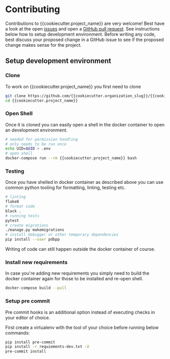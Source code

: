 # Contributing

Contributions to {{cookiecutter.project_name}} are very welcome! Best have a look at the open [issues](https://github.com/{{cookiecutter.organization_slug}}/{{cookiecutter.project_name}})
and open a [GitHub pull request](https://github.com/{{cookiecutter.organization_slug}}/{{cookiecutter.project_name}}/compare). See instructions below how to setup development
environment. Before writing any code, best discuss your proposed change in a GitHub issue to see if the proposed change makes sense for the project.

## Setup development environment

### Clone

To work on {{cookiecutter.project_name}} you first need to clone

```bash
git clone https://github.com/{{cookiecutter.organization_slug}}/{{cookiecutter.project_name}}.git
cd {{cookiecutter.project_name}}
```

### Open Shell

Once it is cloned you can easily open a shell in the docker container to
open an development environment.

```bash
# needed for permission handling
# only needs to be run once
echo UID=$UID > .env
# open shell
docker-compose run --rm {{cookiecutter.project_name}} bash
```

### Testing

Once you have shelled in docker container as described above
you can use common python tooling for formatting, linting, testing
etc.

```bash
# linting
flake8
# format code
black .
# running tests
pytest
# create migrations
./manage.py makemigrations
# install debugger or other temporary dependencies
pip install --user pdbpp
```

Writing of code can still happen outside the docker container of course.

### Install new requirements

In case you're adding new requirements you simply need to build the docker container
again for those to be installed and re-open shell.

```bash
docker-compose build --pull
```

### Setup pre commit

Pre commit hooks is an additional option instead of executing checks in your editor of choice.

First create a virtualenv with the tool of your choice before running below commands:

```bash
pip install pre-commit
pip install -r requiements-dev.txt -U
pre-commit install
```
